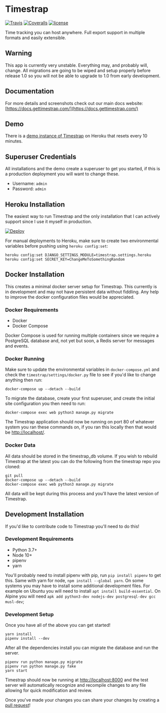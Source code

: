 # Timestrap

[![Travis](https://img.shields.io/travis/overshard/timestrap.svg?style=for-the-badge)](https://travis-ci.org/overshard/timestrap) [![Coveralls](https://img.shields.io/coveralls/overshard/timestrap.svg?style=for-the-badge)](https://coveralls.io/github/overshard/timestrap) [![license](https://img.shields.io/github/license/overshard/timestrap.svg?style=for-the-badge)](https://github.com/overshard/timestrap/blob/master/LICENSE.md)

Time tracking you can host anywhere. Full export support in
multiple formats and easily extensible.

## Warning

This app is currently very unstable. Everything may, and probably will, change.
All migrations are going to be wiped and setup properly before release 1.0 so
you will not be able to upgrade to 1.0 from early development.

## Documentation

For more details and screenshots check out our main docs website:
[https://docs.gettimestrap.com/](https://docs.gettimestrap.com/)

## Demo

There is a [demo instance of Timestrap](https://timestrap.herokuapp.com/) on
Heroku that resets every 10 minutes.

## Superuser Credentials

All installations and the demo create a superuser to get you started, if this
is a production deployment you will want to change these.

-   Username: `admin`
-   Password: `admin`

## Heroku Installation

The easiest way to run Timestrap and the only installation that I can actively
support since I use it myself in production.

[![Deploy](https://www.herokucdn.com/deploy/button.svg)](https://heroku.com/deploy?template=https://github.com/overshard/timestrap)

For manual deployments to Heroku, make sure to create two environmental
variables before pushing using `heroku config:set`:

    heroku config:set DJANGO_SETTINGS_MODULE=timestrap.settings.heroku
    heroku config:set SECRET_KEY=ChangeMeToSomethingRandom

## Docker Installation

This creates a minimal docker server setup for Timestrap. This currently is
in development and may not have persistent data without fiddling. Any help to
improve the docker configuration files would be appreciated.

### Docker Requirements

-   Docker
-   Docker Compose

Docker Compose is used for running multiple containers since we require a
PostgreSQL database and, not yet but soon, a Redis server for messages and
events.

### Docker Running

Make sure to update the environmental variables in `docker-compose.yml` and
check the `timestrap/settings/docker.py` file to see if you'd like to change
anything then run:

    docker-compose up --detach --build

To migrate the database, create your first superuser, and create the initial
site configuration you then need to run:

    docker-compose exec web python3 manage.py migrate

The Timestrap application should now be running on port 80 of whatever system
you ran these commands on, if you ran this locally then that would be
[http://localhost/](http://localhost/).

### Docker Data

All data should be stored in the timestrap_db volume. If you wish to rebuild
Timestrap at the latest you can do the following from the timestrap repo you
cloned:

    git pull
    docker-compose up --detach --build
    docker-compose exec web python3 manage.py migrate

All data will be kept during this process and you'll have the latest version
of Timestrap.

## Development Installation

If you'd like to contribute code to Timestrap you'll need to do this!

### Development Requirements

-   Python 3.7+
-   Node 10+
-   pipenv
-   yarn

You'll probably need to install pipenv with pip, run `pip install pipenv` to
get this. Same with yarn for node, `npm install --global yarn`. On some systems
you may have to install some additional development files. For example on
Ubuntu you will need to install `apt install build-essential`. On Alpine you
will need `apk add python3-dev nodejs-dev postgresql-dev gcc musl-dev`;

### Development Setup

Once you have all of the above you can get started!

    yarn install
    pipenv install --dev

After all the dependencies install you can migrate the database and run the
server.

    pipenv run python manage.py migrate
    pipenv run python manage.py fake
    yarn start

Timestrap should now be running at [http://localhost:8000](http://localhost:8000)
and the test server will automatically recognize and recompile changes to any
file allowing for quick modification and review.

Once you've made your changes you can share your changes by creating a
[pull request](https://github.com/overshard/timestrap/pulls)!
